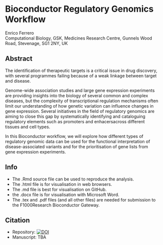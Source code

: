 # Bioconductor Regulatory Genomics Workflow

Enrico Ferrero  
Computational Biology, GSK, Medicines Research Centre, Gunnels Wood Road, Stevenage, SG1 2NY, UK

## Abstract

The identification of therapeutic targets is a critical issue in drug discovery, with several programmes failing because of a weak linkage between target and disease.

Genome-wide association studies and large gene expression experiments are providing insights into the biology of several common and complex diseases, but the complexity of transcriptional regulation mechanisms often limit our understanding of how genetic variation can influence changes in gene expression.
Several initiatives in the field of regulatory genomics are aiming to close this gap by systematically identifying and cataloguing regulatory elements such as promoters and enhacersacross different tissues and cell types.

In this Bioconductor workflow, we will explore how different types of regulatory genomic data can be used for the functional interpretation of disease-associated variants and for the prioritisation of gene lists from gene expression experiments.

## Info

- The .Rmd source file can be used to reproduce the analysis.
- The .html file is for visualisation in web browsers.
- The .md file is best for visualisation on GitHub.
- the .docx file is for visualisation with Microsoft Word.
- The .tex and .pdf files (and all other files) are needed for submission to the F1000Research Bioconductor Gateway.

## Citation

- Repository: [![DOI](https://zenodo.org/badge/112510699.svg)](https://zenodo.org/badge/latestdoi/112510699)
- Manuscript: TBA
